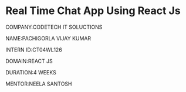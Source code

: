 # Real Time Chat App Using React Js

COMPANY:CODETECH IT SOLUCTIONS

NAME:PACHIGORLA VIJAY KUMAR

INTERN ID:CT04WL126

DOMAIN:REACT JS

DURATION:4 WEEKS

MENTOR:NEELA SANTOSH
